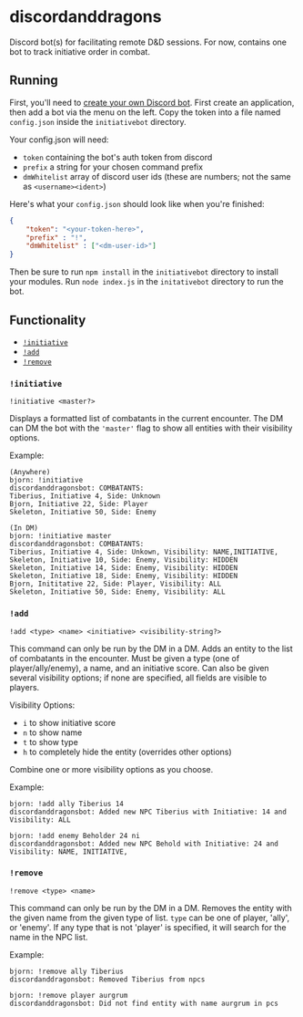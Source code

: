 # discordanddragons
Discord bot(s) for facilitating remote D&amp;D sessions. For now, contains one bot to track initiative order in combat.

## Running

First, you'll need to [create your own Discord bot](https://discordapp.com/developers/applications/). First create an application,
then add a bot via the menu on the left. Copy the token into a file named `config.json` inside the `initiativebot` directory.

Your config.json will need:
- `token` containing the bot's auth token from discord
- `prefix` a string for your chosen command prefix
- `dmWhitelist` array of discord user ids (these are numbers; not the same as `<username><ident>`)

Here's what your `config.json` should look like when you're finished:

```JSON
{
    "token": "<your-token-here>",
    "prefix" : "!",
    "dmWhitelist" : ["<dm-user-id>"]
}
```

Then be sure to run `npm install` in the `initiativebot` directory to install your modules. Run `node index.js` in the `initativebot` directory to run the bot.

## Functionality

- [`!initiative`](#initiative)
- [`!add`](#add)
- [`!remove`](#remove)

### `!initiative`

```
!initiative <master?>
```

Displays a formatted list of combatants in the current encounter. The DM can DM the bot with the `'master'` flag to show all entities with their visibility options.

Example: 

```
(Anywhere)
bjorn: !initiative
discordanddragonsbot: COMBATANTS:
Tiberius, Initiative 4, Side: Unknown
Bjorn, Initiative 22, Side: Player
Skeleton, Initiative 50, Side: Enemy

(In DM)
bjorn: !initiative master
discordanddragonsbot: COMBATANTS:
Tiberius, Initiative 4, Side: Unkown, Visibility: NAME,INITIATIVE,
Skeleton, Initiative 10, Side: Enemy, Visibility: HIDDEN
Skeleton, Initiative 14, Side: Enemy, Visibility: HIDDEN
Skeleton, Initiative 18, Side: Enemy, Visibility: HIDDEN
Bjorn, Inititative 22, Side: Player, Visibility: ALL
Skeleton, Initiative 50, Side: Enemy, Visibility: ALL
```

### `!add`

```
!add <type> <name> <initiative> <visibility-string?>
```
This command can only be run by the DM in a DM. Adds an entity to the list of combatants in the encounter. Must be given a type (one of player/ally/enemy), a name, and an initiative score. Can also be given several visibility options; if none are specified, all fields are visible to players.

Visibility Options:
- `i` to show initiative score
- `n` to show name
- `t` to show type
- `h` to completely hide the entity (overrides other options)

Combine one or more visibility options as you choose.

Example: 

```
bjorn: !add ally Tiberius 14
discordanddragonsbot: Added new NPC Tiberius with Initiative: 14 and Visibility: ALL

bjorn: !add enemy Beholder 24 ni
discordanddragonsbot: Added new NPC Behold with Initiative: 24 and Visibility: NAME, INITIATIVE,
```

### `!remove`

```
!remove <type> <name>
```
This command can only be run by the DM in a DM. Removes the entity with the given name from the given type of list. `type` can be one of player, 'ally', or 'enemy'. If any type that is not 'player' is specified, it will search for the name in the NPC list.

Example: 

```
bjorn: !remove ally Tiberius
discordanddragonsbot: Removed Tiberius from npcs

bjorn: !remove player aurgrum
discordanddragonsbot: Did not find entity with name aurgrum in pcs
```